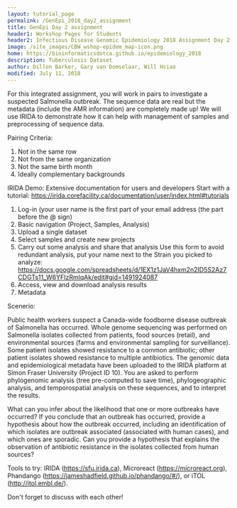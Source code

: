 ```yaml
---
layout: tutorial_page
permalink: /GenEpi_2018_day2_assignment
title: GenEpi Day 2 assignment
header1: Workshop Pages for Students
header2: Infectious Disease Genomic Epidemiology 2018 Assignment Day 2
image: /site_images/CBW_wshop-epidem_map-icon.png
home: https://bioinformaticsdotca.github.io/epidemiology_2018
description: Tuberculosis Dataset
author: Dillon Barker, Gary van Domselaar, Will Hsiao
modified: July 11, 2018
---
```


For this integrated assignment, you will work in pairs to investigate a suspected Salmonella outbreak. The sequence data are real but the metadata (include the AMR information) are completely made up! We will use IRIDA to demonstrate how it can help with management of samples and preprocessing of sequence data.

Pairing Criteria:
1) Not in the same row
2) Not from the same organization
3) Not the same birth month
4) Ideally complementary backgrounds

IRIDA Demo:
Extensive documentation for users and developers
Start with a tutorial: https://irida.corefacility.ca/documentation/user/index.html#tutorials
1) Log-in (your user name is the first part of your email address (the part before the @ sign)
2) Basic navigation (Project, Samples, Analysis)
3) Upload a single dataset
3) Select samples and create new projects
4) Carry out some analysis and share that analysis 
Use this form to avoid redundant analysis, put your name next to the Strain you picked to analyze: https://docs.google.com/spreadsheets/d/1EX1z1JaV4hxm2n2ID5S2Az7CDGTs11_W6YFIzRmlqAk/edit#gid=1491924087
5) Access, view and download analysis results
6) Metadata

Scenerio:

Public health workers suspect a Canada-wide foodborne disease outbreak of Salmonella has occurred. Whole genome sequencing was performed on Salmonella isolates collected from  patients, food sources (retail), and environmental sources (farms and environmental sampling for surveillance). Some patient isolates showed resistance to a common antibiotic; other patient isolates showed resistance to multiple antibiotics.  The genomic data and epidemiological metadata have been uploaded to the IRIDA platform at Simon Fraser University (Project ID 10).  You are asked to perform phylogenomic analysis (tree pre-computed to save time), phylogeographic analysis, and temporospatial analysis on these sequences, and to interpret the results.  

What can you infer about the likelihood that one or more outbreaks have occurred? If you conclude that an outbreak has occurred, provide a hypothesis about how the outbreak occurred, including an identification of which isolates are outbreak associated (associated with human cases), and which ones are sporadic. Can you provide a hypothesis that explains the observation of antibiotic resistance in the isolates collected from human sources?

Tools to try: IRIDA (https://sfu.irida.ca), Microreact (https://microreact.org), Phandango (https://jameshadfield.github.io/phandango/#/), or iTOL (http://itol.embl.de/).

Don't forget to discuss with each other!
